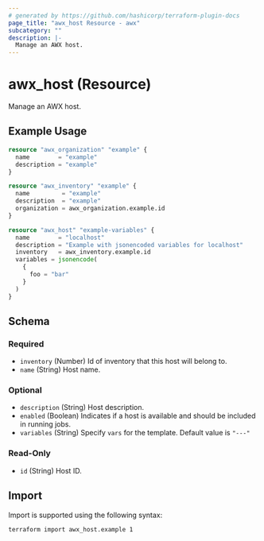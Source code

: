```yaml
---
# generated by https://github.com/hashicorp/terraform-plugin-docs
page_title: "awx_host Resource - awx"
subcategory: ""
description: |-
  Manage an AWX host.
---
```


# awx_host (Resource)

Manage an AWX host.

## Example Usage

```terraform
resource "awx_organization" "example" {
  name        = "example"
  description = "example"
}

resource "awx_inventory" "example" {
  name         = "example"
  description  = "example"
  organization = awx_organization.example.id
}

resource "awx_host" "example-variables" {
  name        = "localhost"
  description = "Example with jsonencoded variables for localhost"
  inventory   = awx_inventory.example.id
  variables = jsonencode(
    {
      foo = "bar"
    }
  )
}
```

<!-- schema generated by tfplugindocs -->
## Schema

### Required

- `inventory` (Number) Id of inventory that this host will belong to.
- `name` (String) Host name.

### Optional

- `description` (String) Host description.
- `enabled` (Boolean) Indicates if a host is available and should be included in running jobs.
- `variables` (String) Specify `vars` for the template. Default value is `"---"`

### Read-Only

- `id` (String) Host ID.

## Import

Import is supported using the following syntax:

```shell
terraform import awx_host.example 1
```
